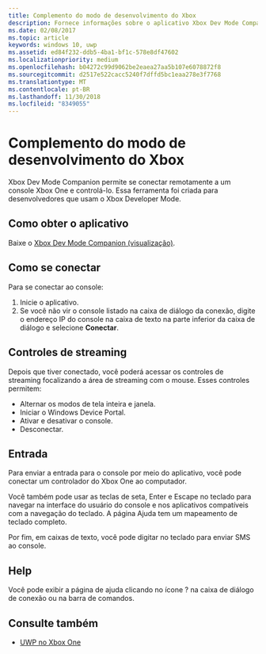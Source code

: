 ```yaml
---
title: Complemento do modo de desenvolvimento do Xbox
description: Fornece informações sobre o aplicativo Xbox Dev Mode Companion.
ms.date: 02/08/2017
ms.topic: article
keywords: windows 10, uwp
ms.assetid: ed84f232-ddb5-4ba1-bf1c-578e8df47602
ms.localizationpriority: medium
ms.openlocfilehash: b04272c99d9062be2eaea27aa5b107e6078872f8
ms.sourcegitcommit: d2517e522cacc5240f7dffd5bc1eaa278e3f7768
ms.translationtype: MT
ms.contentlocale: pt-BR
ms.lasthandoff: 11/30/2018
ms.locfileid: "8349055"
---
```

# <a name="xbox-dev-mode-companion"></a>Complemento do modo de desenvolvimento do Xbox

Xbox Dev Mode Companion permite se conectar remotamente a um console Xbox One e controlá-lo. Essa ferramenta foi criada para desenvolvedores que usam o Xbox Developer Mode.

## <a name="how-to-get-the-app"></a>Como obter o aplicativo  
Baixe o [Xbox Dev Mode Companion (visualização)](https://www.microsoft.com/store/p/xbox-dev-mode-companion/9nblggh519cp).

## <a name="how-to-connect"></a>Como se conectar   
Para se conectar ao console:

1. Inicie o aplicativo.   
2. Se você não vir o console listado na caixa de diálogo da conexão, digite o endereço IP do console na caixa de texto na parte inferior da caixa de diálogo e selecione **Conectar**.

## <a name="streaming-controls"></a>Controles de streaming
Depois que tiver conectado, você poderá acessar os controles de streaming focalizando a área de streaming com o mouse. Esses controles permitem:
* Alternar os modos de tela inteira e janela.
* Iniciar o Windows Device Portal.
* Ativar e desativar o console.
* Desconectar.

## <a name="input"></a>Entrada
Para enviar a entrada para o console por meio do aplicativo, você pode conectar um controlador do Xbox One ao computador.   
    
Você também pode usar as teclas de seta, Enter e Escape no teclado para navegar na interface do usuário do console e nos aplicativos compatíveis com a navegação do teclado. A página Ajuda tem um mapeamento de teclado completo.   
   
Por fim, em caixas de texto, você pode digitar no teclado para enviar SMS ao console.   

## <a name="help"></a>Help
Você pode exibir a página de ajuda clicando no ícone ? na caixa de diálogo de conexão ou na barra de comandos.

## <a name="see-also"></a>Consulte também
- [UWP no Xbox One](index.md)
